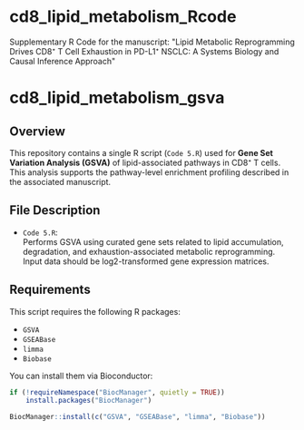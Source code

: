 # cd8_lipid_metabolism_Rcode
Supplementary R Code for the manuscript: "Lipid Metabolic Reprogramming Drives CD8⁺ T Cell Exhaustion in PD-L1⁺ NSCLC: A Systems Biology and Causal Inference Approach"
# cd8_lipid_metabolism_gsva

## Overview

This repository contains a single R script (`Code 5.R`) used for **Gene Set Variation Analysis (GSVA)** of lipid-associated pathways in CD8⁺ T cells. This analysis supports the pathway-level enrichment profiling described in the associated manuscript.

## File Description

- `Code 5.R`:  
  Performs GSVA using curated gene sets related to lipid accumulation, degradation, and exhaustion-associated metabolic reprogramming. Input data should be log2-transformed gene expression matrices.

## Requirements

This script requires the following R packages:

- `GSVA`  
- `GSEABase`  
- `limma`  
- `Biobase`

You can install them via Bioconductor:

```R
if (!requireNamespace("BiocManager", quietly = TRUE))
    install.packages("BiocManager")

BiocManager::install(c("GSVA", "GSEABase", "limma", "Biobase"))
